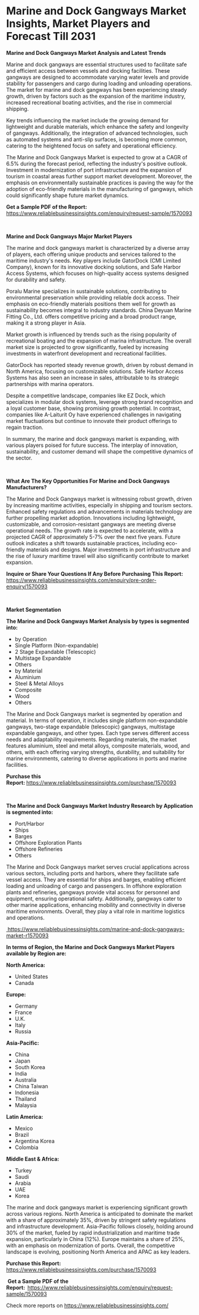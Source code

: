 <p><h1>Marine and Dock Gangways Market Insights, Market Players and Forecast Till 2031</h1></p><p><strong>Marine and Dock Gangways Market Analysis and Latest Trends</strong></p>
<p><p>Marine and dock gangways are essential structures used to facilitate safe and efficient access between vessels and docking facilities. These gangways are designed to accommodate varying water levels and provide stability for passengers and cargo during loading and unloading operations. The market for marine and dock gangways has been experiencing steady growth, driven by factors such as the expansion of the maritime industry, increased recreational boating activities, and the rise in commercial shipping. </p><p>Key trends influencing the market include the growing demand for lightweight and durable materials, which enhance the safety and longevity of gangways. Additionally, the integration of advanced technologies, such as automated systems and anti-slip surfaces, is becoming more common, catering to the heightened focus on safety and operational efficiency. </p><p>The Marine and Dock Gangways Market is expected to grow at a CAGR of 6.5% during the forecast period, reflecting the industry's positive outlook. Investment in modernization of port infrastructure and the expansion of tourism in coastal areas further support market development. Moreover, the emphasis on environmentally sustainable practices is paving the way for the adoption of eco-friendly materials in the manufacturing of gangways, which could significantly shape future market dynamics.</p></p>
<p><strong>Get a Sample PDF of the Report:&nbsp;</strong> <a href="https://www.reliablebusinessinsights.com/enquiry/request-sample/1570093?utm_campaign=1873&utm_medium=2&utm_source=Github&utm_content=ia&utm_term=29122024&utm_id=marine-and-dock-gangways">https://www.reliablebusinessinsights.com/enquiry/request-sample/1570093</a></p>
<p>&nbsp;</p>
<p><strong>Marine and Dock Gangways Major Market Players</strong></p>
<p><p>The marine and dock gangways market is characterized by a diverse array of players, each offering unique products and services tailored to the maritime industry's needs. Key players include GatorDock (CMI Limited Company), known for its innovative docking solutions, and Safe Harbor Access Systems, which focuses on high-quality access systems designed for durability and safety. </p><p>Poralu Marine specializes in sustainable solutions, contributing to environmental preservation while providing reliable dock access. Their emphasis on eco-friendly materials positions them well for growth as sustainability becomes integral to industry standards. China Deyuan Marine Fitting Co., Ltd. offers competitive pricing and a broad product range, making it a strong player in Asia. </p><p>Market growth is influenced by trends such as the rising popularity of recreational boating and the expansion of marina infrastructure. The overall market size is projected to grow significantly, fueled by increasing investments in waterfront development and recreational facilities.</p><p>GatorDock has reported steady revenue growth, driven by robust demand in North America, focusing on customizable solutions. Safe Harbor Access Systems has also seen an increase in sales, attributable to its strategic partnerships with marina operators. </p><p>Despite a competitive landscape, companies like EZ Dock, which specializes in modular dock systems, leverage strong brand recognition and a loyal customer base, showing promising growth potential. In contrast, companies like A-Laiturit Oy have experienced challenges in navigating market fluctuations but continue to innovate their product offerings to regain traction.</p><p>In summary, the marine and dock gangways market is expanding, with various players poised for future success. The interplay of innovation, sustainability, and customer demand will shape the competitive dynamics of the sector.</p></p>
<p>&nbsp;</p>
<p><strong>What Are The Key Opportunities For Marine and Dock Gangways Manufacturers?</strong></p>
<p><p>The Marine and Dock Gangways market is witnessing robust growth, driven by increasing maritime activities, especially in shipping and tourism sectors. Enhanced safety regulations and advancements in materials technology are further propelling market adoption. Innovations including lightweight, customizable, and corrosion-resistant gangways are meeting diverse operational needs. The growth rate is expected to accelerate, with a projected CAGR of approximately 5-7% over the next five years. Future outlook indicates a shift towards sustainable practices, including eco-friendly materials and designs. Major investments in port infrastructure and the rise of luxury maritime travel will also significantly contribute to market expansion.</p></p>
<p><strong>Inquire or Share Your Questions If Any Before Purchasing This Report:</strong> <a href="https://www.reliablebusinessinsights.com/enquiry/pre-order-enquiry/1570093?utm_campaign=1873&utm_medium=2&utm_source=Github&utm_content=ia&utm_term=29122024&utm_id=marine-and-dock-gangways">https://www.reliablebusinessinsights.com/enquiry/pre-order-enquiry/1570093</a></p>
<p>&nbsp;</p>
<p><strong>Market Segmentation</strong></p>
<p><strong>The Marine and Dock Gangways Market Analysis by types is segmented into:</strong></p>
<p><ul><li>by Operation</li><li>Single Platform (Non-expandable)</li><li>2 Stage Expandable (Telescopic)</li><li>Multistage Expandable</li><li>Others</li><li>by Material</li><li>Aluminium</li><li>Steel & Metal Alloys</li><li>Composite</li><li>Wood</li><li>Others</li></ul></p>
<p><p>The Marine and Dock Gangways market is segmented by operation and material. In terms of operation, it includes single platform non-expandable gangways, two-stage expandable (telescopic) gangways, multistage expandable gangways, and other types. Each type serves different access needs and adaptability requirements. Regarding materials, the market features aluminium, steel and metal alloys, composite materials, wood, and others, with each offering varying strengths, durability, and suitability for marine environments, catering to diverse applications in ports and marine facilities.</p></p>
<p><strong>Purchase this Report:&nbsp;</strong><a href="https://www.reliablebusinessinsights.com/purchase/1570093?utm_campaign=1873&utm_medium=2&utm_source=Github&utm_content=ia&utm_term=29122024&utm_id=marine-and-dock-gangways">https://www.reliablebusinessinsights.com/purchase/1570093</a></p>
<p>&nbsp;</p>
<p><strong>The Marine and Dock Gangways Market Industry Research by Application is segmented into:</strong></p>
<p><ul><li>Port/Harbor</li><li>Ships</li><li>Barges</li><li>Offshore Exploration Plants</li><li>Offshore Refineries</li><li>Others</li></ul></p>
<p><p>The Marine and Dock Gangways market serves crucial applications across various sectors, including ports and harbors, where they facilitate safe vessel access. They are essential for ships and barges, enabling efficient loading and unloading of cargo and passengers. In offshore exploration plants and refineries, gangways provide vital access for personnel and equipment, ensuring operational safety. Additionally, gangways cater to other marine applications, enhancing mobility and connectivity in diverse maritime environments. Overall, they play a vital role in maritime logistics and operations.</p></p>
<p><a href="https://www.reliablebusinessinsights.com/marine-and-dock-gangways-market-r1570093?utm_campaign=1873&utm_medium=2&utm_source=Github&utm_content=ia&utm_term=29122024&utm_id=marine-and-dock-gangways">&nbsp;https://www.reliablebusinessinsights.com/marine-and-dock-gangways-market-r1570093</a></p>
<p><strong>In terms of Region, the Marine and Dock Gangways Market Players available by Region are:</strong></p>
<p>
    <p> <strong> North America: </strong>
        <ul>
            <li>United States</li>
            <li>Canada</li>
        </ul>
        </p> 
    <p> <strong> Europe: </strong>
        <ul>
            <li>Germany</li>
            <li>France</li>
            <li>U.K.</li>
            <li>Italy</li>
            <li>Russia</li>
        </ul>
        </p> 
    <p> <strong> Asia-Pacific: </strong>
        <ul>
            <li>China</li>
            <li>Japan</li>
            <li>South Korea</li>
            <li>India</li>
            <li>Australia</li>
            <li>China Taiwan</li>
            <li>Indonesia</li>
            <li>Thailand</li>
            <li>Malaysia</li>
        </ul>
        </p> 
    <p> <strong> Latin America: </strong>
        <ul>
            <li>Mexico</li>
            <li>Brazil</li>
            <li>Argentina Korea</li>
            <li>Colombia</li>
        </ul>
        </p> 
    <p> <strong> Middle East & Africa: </strong>
        <ul>
            <li>Turkey</li>
            <li>Saudi</li>
            <li>Arabia</li>
            <li>UAE</li>
            <li>Korea</li>
        </ul>
    </p>
    </p>
<p><p>The marine and dock gangways market is experiencing significant growth across various regions. North America is anticipated to dominate the market with a share of approximately 35%, driven by stringent safety regulations and infrastructure development. Asia-Pacific follows closely, holding around 30% of the market, fueled by rapid industrialization and maritime trade expansion, particularly in China (12%). Europe maintains a share of 25%, with an emphasis on modernization of ports. Overall, the competitive landscape is evolving, positioning North America and APAC as key leaders.</p></p>
<p><strong>Purchase this Report: </strong><a href="https://www.reliablebusinessinsights.com/purchase/1570093?utm_campaign=1873&utm_medium=2&utm_source=Github&utm_content=ia&utm_term=29122024&utm_id=marine-and-dock-gangways">https://www.reliablebusinessinsights.com/purchase/1570093</a></p>
<p>&nbsp;<strong>Get a Sample PDF of the Report:&nbsp;&nbsp;</strong><a href="https://www.reliablebusinessinsights.com/enquiry/request-sample/1570093?utm_campaign=1873&utm_medium=2&utm_source=Github&utm_content=ia&utm_term=29122024&utm_id=marine-and-dock-gangways">https://www.reliablebusinessinsights.com/enquiry/request-sample/1570093</a></p>
<p><strong></strong></p>
<p>Check more reports on <a href="https://www.reliablebusinessinsights.com/?utm_campaign=1873&utm_medium=2&utm_source=Github&utm_content=ia&utm_term=29122024&utm_id=marine-and-dock-gangways">https://www.reliablebusinessinsights.com/</a></p>
